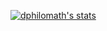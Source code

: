 
[![dphilomath's stats](https://github-readme-stats.vercel.app/api?username=dphilomath)](https://github.com/dphilomath/github-readme-stats)
<!--
**Dphilomath/dphilomath** is a ✨ _special_ ✨ repository because its `README.md` (this file) appears on your GitHub profile.

Here are some ideas to get you started:

- 🔭 I’m currently working on ...
- 🌱 I’m currently learning ...
- 👯 I’m looking to collaborate on ...
- 🤔 I’m looking for help with ...
- 💬 Ask me about ...
- 📫 How to reach me: ...
- 😄 Pronouns: ...
- ⚡ Fun fact: ...
-->
